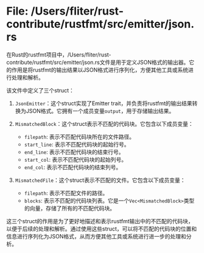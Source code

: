 # File: /Users/fliter/rust-contribute/rustfmt/src/emitter/json.rs

在Rust的rustfmt项目中，/Users/fliter/rust-contribute/rustfmt/src/emitter/json.rs文件是用于定义JSON格式的输出器。它的作用是将rustfmt的输出结果以JSON格式进行序列化，方便其他工具或系统进行处理和解析。

该文件中定义了三个struct：

1. `JsonEmitter`：这个struct实现了Emitter trait，并负责将rustfmt的输出结果转换为JSON格式。它拥有一个成员变量`output`，用于存储输出结果。

2. `MismatchedBlock`：这个struct表示不匹配的代码块。它包含以下成员变量：
   - `filepath`: 表示不匹配代码块所在的文件路径。
   - `start_line`: 表示不匹配代码块的起始行号。
   - `end_line`: 表示不匹配代码块的结束行号。
   - `start_col`: 表示不匹配代码块的起始列号。
   - `end_col`: 表示不匹配代码块的结束列号。

3. `MismatchedFile`：这个struct表示不匹配的文件。它包含以下成员变量：
   - `filepath`: 表示不匹配文件的路径。
   - `blocks`: 表示不匹配的代码块列表。它是一个`Vec<MismatchedBlock>`类型的向量，存储了所有的不匹配代码块。

这三个struct的作用是为了更好地描述和表示rustfmt输出中的不匹配的代码块，以便于后续的处理和解析。通过使用这些struct，可以将不匹配的代码块的位置和信息进行序列化为JSON格式，从而方便其他工具或系统进行进一步的处理和分析。

